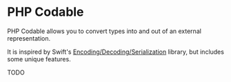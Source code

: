 # PHP Codable
PHP Codable allows you to convert types into and out of an external representation. 

It is inspired by Swift's [Encoding/Decoding/Serialization](https://developer.apple.com/documentation/swift/encoding-decoding-and-serialization) 
library, but includes some unique features. 

TODO